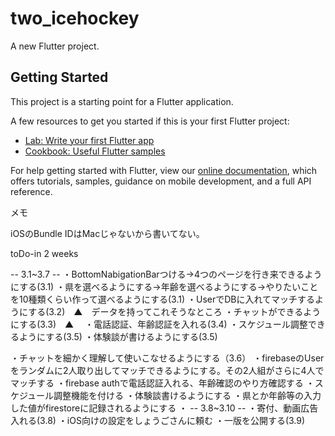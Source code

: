 # two_icehockey

A new Flutter project.

## Getting Started

This project is a starting point for a Flutter application.

A few resources to get you started if this is your first Flutter project:

- [Lab: Write your first Flutter app](https://flutter.dev/docs/get-started/codelab)
- [Cookbook: Useful Flutter samples](https://flutter.dev/docs/cookbook)

For help getting started with Flutter, view our
[online documentation](https://flutter.dev/docs), which offers tutorials,
samples, guidance on mobile development, and a full API reference.


メモ

iOSのBundle IDはMacじゃないから書いてない。


toDo-in 2 weeks

--  3.1~3.7  --
・BottomNabigationBarつける→4つのページを行き来できるようにする(3.1)
・県を選べるようにする→年齢を選べるようにする→やりたいことを10種類くらい作って選べるようにする(3.1)
・UserでDBに入れてマッチするようにする(3.2)　▲　データを持ってこれそうなところ
・チャットができるようにする(3.3)　▲　
・電話認証、年齢認証を入れる(3.4)
・スケジュール調整できるようにする(3.5)
・体験談が書けるようにする(3.5)

・チャットを細かく理解して使いこなせるようにする（3.6）
・firebaseのUserをランダムに2人取り出してマッチできるようにする。その2人組がさらに4人でマッチする
・firebase authで電話認証入れる、年齢確認のやり方確認する
・スケジュール調整機能を付ける
・体験談書けるようにする
・県とか年齢等の入力した値がfirestoreに記録されるようにする
・
--  3.8~3.10 --
・寄付、動画広告入れる(3.8)
・iOS向けの設定をしょうごさんに頼む
・一版を公開する(3.9)
